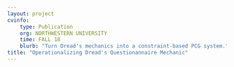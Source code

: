 ```yaml
---
layout: project
cvinfo:
    type: Publication
    org: NORTHWESTERN UNIVERSITY
    time: FALL 18
    blurb: "Turn Dread's mechanics into a constraint-based PCG system."
title: "Operationalizing Dread's Questionannaire Mechanic"
---
```

